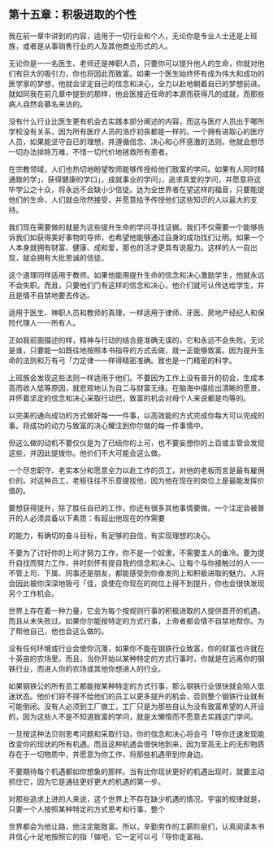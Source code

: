 

## 第十五章：积极进取的个性

我在前一章中讲到的内容，适用于一切行业和个人，无论你是专业人士还是上班族，或者是从事销售行业的人及其他商业形式的人。

无论你是一一名医生、老师还是神职人员，只要你可以提升他人的生命，你就对他们有巨大的吸引力，你也将因此而致富。如果一个医生始终怀有成为伟大和成功的医学家的梦想，他就会坚定自己的信念和决心，全力以赴地朝着自已的梦想前进。就如同我在前几章中提到的那样，他会医接近任命的本源而获得凡的成就，而那些病人自然会慕名来访的。

没有什么行业比医生更有机会去实践本部分阐述的内容，而这与医疗人员出于哪所学校没有关系，因为所有医疗人员的浩疗初丧都是一样的。一个拥有进取心的医疗人员，如果能坚守自已的理想，并遵循信念、决心和心怀感激的法则，他就会想尽一切办法排除万难，不惜一切代价地拯救所有患者。

在宗教领域，人们也热切地盼望牧师能够传授给他们致富的学问。如果有人同时精通致的学」，获得健康的学口」，成就事业的学问」，追求真爱的学问，并愿意将这毕学公之十众，将永远不会缺小少信徒。达为全世界者在望这样的福音，只要能提他们的生命，人们就会欣然接受，并愿意给予传授他们这些知识的人以最大的支持。

我们现在需要做的就是为这些提升生命的学问寻找证据。我们不仅需要一个能够告诉我们如获得美好事物的导师，也希望他能够通过自身的成功找们让明。如果一个人本身就拥有财富、健康、成和爱，那也的活才更具有说服力。这样的人一自出现，就会拥有大批思诚的信徒。

这个道理同样适用于教师。如果他能用提升生命的信念和决心激励学生，他就永远不会失职。而且，只要他们门有这样的信念和决心，他介们就可认传达给学生，并且是情不自禁地要去传达。

适用于医生、神职人员和教师的真理，一样适用于律师、牙医、房地产经纪人和保险代理人一一所有人。

正如我前面描述的样，精神与行动的结合是准确无误的，它和永远不会失败。无论是谁，只要能一如既往地按照本书指导的方式去做，就一正能够致富。因为提升生命的法则和万有弓「力定律一一样得精密准确。致也是一门精密的科学。

上班族会发现这些法则一样适用于他们。不要因为工作上没有普升的初会，生成本高而收人低等原因，就悲观地认为自二与财富无缘。在脑海中描绘出清晰的愿景，并怀着坚定的信念和决心采取行动巴，致富的机会对母个人来说都是均等的。

以完美的通向成功的方式做好每一一件事，以高效能的方式完成你每大可以完成的事。将成功的动力与致富的决心耀注到你尔做的每一件事情中。

但这么做的动机不要仅仪是为了已结你的上可，也不要妄想你的上百或主管会发现这些，并因此提拨你。他价们不大可能会这么做。

一个尽忠职守、老实本分和愿意全力以赴工作的员工，对他的老板而言是最有雇佣价的。对这种员工，老板往往不乐意提拔他，因为他在现在的岗位上是最能发挥价值的。

要想获得提升，除了胜任自已的工作，你还有很多其他事情要做。一个注定会被普开的人必须具备以下素质：有超出他现在的作需要

的能力，有确切的奋斗目标，有足够的自信，有实现理想的决心。

不要为了讨好你的上司才努力工作，你不是一个奴隶，不需要主人的垂冷。要为提升自找而努力工作，并时刻怀有提自我的信念和决心。让每个与你接触过的人一一不管上司、下属、同事还是朋友，都能感受到你奋发同上和积极进取的魅力。人将会因此被你深深地吸弓「佳，良使在你现在的岗位上得不到提升，你也会很快发现另个工作机会。

世界上存在着一种力量，它会为每个按规则行事的积极进取的人提供晋开的机遇，而且从未失败过。如果你尔能按特定的方式行事，上帝者都会情不自禁地帮你。为了帮他自己，他也会这么做的。

没有任何环境或行业会使你沉落，如果你不能在钢铁行业致富，你的财富也许就在十英亩的农场里。而且，当你开始以某种特定的方式行事时，你就是在远离你的钢铁行业，而进人你的农场或其他你想进人的行业。

如果钢铁公的所有员工都能按某种特定的方式行事，那么钢铁行业很快就会陷人低迷状态。他价们将不得不给他们的员工以更多提升的机会，否则整个钢铁行业就有可能倒闭。没有人必须到工厂做工，工厂只是为那些自认为没有致富希望的人开设的，因为这些人不是不知道致富的学问，就是太懒惰而不愿意去实践这门学问。

一旦按这种法贝则思考问题和采取行动，你的信念和决心将会弓「导你迁速发现能改变你的现状的所有机遇。而且这种机遇会很快地到来，因为至高无上的无形物质存在于一切物质中，并愿意为你工作，将那些机遇带到你身边。

不要期待每个机遇都如你想象的那样。当有比你现状更好的机遇出现时，就要主动抓住它，因为它是通往更好更大的机遇的第一步。

对那些追求上进的人来说，这个世界上不存在缺少机遇的情况。宇宙的规律就是，只要一个人按照某种特定的方式思考和行事，整个

世界都会为他让路，他注定能致富。所以，辛勤劳作的工薪阶层们，认真阅读本书并信心十足地按照它的指「做吧，它一定可以弓「导你走富裕。

